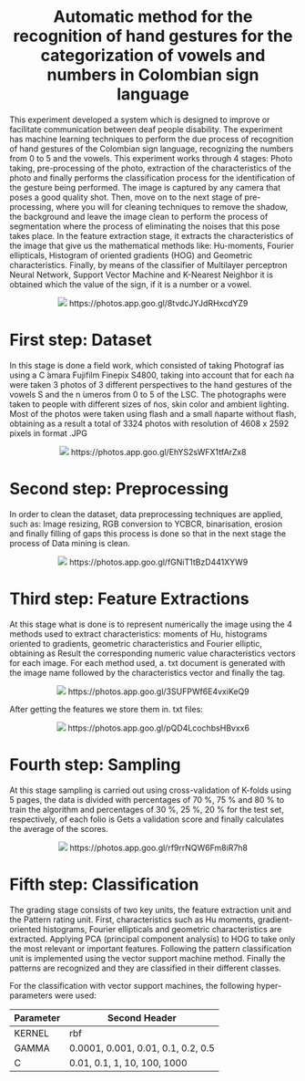 <h1 align="center"><B>Automatic method for the recognition of hand gestures for the categorization of vowels and numbers in Colombian sign language</B></h1>
<p align="justify">

This experiment developed a system which is designed to improve or facilitate communication between deaf people disability. The experiment has machine learning techniques to perform the due process of recognition of hand gestures of the Colombian sign language, recognizing the numbers from 0 to 5 and the vowels. 
This experiment works through 4 stages: Photo taking, pre-processing of the photo, extraction of the characteristics of the photo and finally performs the classification process for the identification of the gesture being performed. 
The image is captured by any camera that poses a good quality shot. Then, move on to the next stage of pre-processing, where you will for cleaning techniques to remove the shadow, the background and leave the image clean to perform the process of segmentation where the process of eliminating the noises that this pose takes place. In the feature extraction stage, it extracts the characteristics of the image that give us the mathematical methods like: Hu-moments, Fourier ellipticals, Histogram of oriented gradients (HOG) and Geometric characteristics. Finally, by means of the classifier of Multilayer perceptron Neural Network, Support Vector Machine and K-Nearest Neighbor it is obtained which the value of the sign, if it is a number or a vowel.

<p align="center"><img src="https://lh3.googleusercontent.com/-buKNTXAgGmbXj0h5-Mv8FWnJ9CisSNnccXtPOc40vSIVGipQqGuhEwAiu52PD6rLvaRD1qobTjty5gz5xV4S-SoGQ-wcrRFFd2glAC33r4Ja0wzHshlYVNKOyhsZUTX0lNcBHs8_J9iIc_CvXyU9zBMgPmMymd1R0Ujyn56LloeEeBDX4fqBEcgWTrbFyUGFaoR1DNoDlBRP8aU1LWgS3OtVscOQGJMswe-PbTNYNtVCpXirvu-eS3MxpZzeCQcwwUGNoNT_c1_UxTzeOrQO9VhOrLDpuMCOXxeP1GxMe_4er4JY_jq3IGoAzmlB9y_AlOw2B98eItP_1tkHUPaG5KzMDb-Fv8MmTOV_Ya1HExr7-xSPWHryMhBttnh1ta-PoncCBUy4w4wuYuiRZm4cBssgJ-68LCfG4uR363Qt6yT3J77llGcNnMZlAWDxpYVPXqx60loGVwyOBAavv1BVdYDEklZM5DEpU3WpNDYgQs3OflC9T74gajo3WiY_CBb8ztrhoRzvy23AakfyHH2uxM8lvX5Z0hZJ1wkaheayISJ_kZm2Y9wPOolILChp-Gavx5B-hukWaKZHBoW2R4OaF4svMd2LOeGhaVbzsK4r1G_tkf144__4rULmu1CFrky2HUc-61jCVYQAJwCRecX6UY7=w1462-h709-no">
  https://photos.app.goo.gl/8tvdcJYJdRHxcdYZ9
</p>

<h1 align="left"><B> First step: Dataset</B></h1>
<p align="justify">

In this stage is done a field work, which consisted of taking Photograf ́ıas using a C ́amara Fujifilm Finepix S4800, taking into account that for each ̃na were taken 3 photos of 3 different perspectives to the hand gestures of the vowels S and the n ́umeros from 0 to 5 of the LSC. The photographs were taken to people with different sizes of ̃nos, skin color and ambient lighting. Most of the photos were taken using flash and a small ̃naparte without flash, obtaining as a result a total of 3324 photos with resolution of 4608 x 2592 pixels in format .JPG

<p align="center"><img src="https://lh3.googleusercontent.com/GRAnLBiqV93ASdlP3flLgw66D6iItG10cVNqDCNsj0KyuTxySVfEwhtdGMeMTHd-hnqbuZV-WeP3Lpj5bHdlakPVk3WzpzXzRqyajX_KteWkfNqRvJcSRHFvc7q5A9pGDwm0zYFKzAu-YLAzg8PyI4kB7d2Q9hOF7IVxTq-9EA1CJtt37oWQC9zuyrAVqfumX2RF2mOYw0cxtH-P7XEWCb6SDWQt3Tut8wMbmBAL5Uus6lVWXwJv1XZCnVk_eIILALGfp_6GdFmANmNb4X6DzYA1lnSYmCyx3gEApoGgyv83yvNgLn-8-15gcoQCXk7ZKG86cwZ2xq2sndOltV4SzvizyIU-Wh-kq_vguT64ndGTP1u_7zngXDO6LL5gaJMaB-Khoi5M31PWGpLNguzm8A3QdhAX24Y95x1Ih2D4_Q-G8vIOtiRSu6WFFR2f71mD0PBrxbQmMC9MoVflloUZp0J7ucjiv1RPAc4h4R3OcpI-BhSChdBIEjbX85dpo4CbBwNttvfOx6wSgp7rJT67jfkjE353YKAp36Ay4-eD9vupynU8jlTXs33cpWvSVXqNp0rTJlqnLqVXJZdyKbEqxtS0hUL2b1YVHqW0o67DW3Hf7utYyA0bIxBcJK98MlYtBqLpiz96rPqa-b2dilet4zfm=w863-h709-no">
  https://photos.app.goo.gl/EhYS2sWFX1tfArZx8
</p>

<h1 align="left"><B> Second step: Preprocessing</B></h1>
<p align="justify">
  
In order to clean the dataset, data preprocessing techniques are applied, such as: Image resizing, RGB conversion to YCBCR, binarisation, erosion and finally filling of gaps this process is done so that in the next stage the process of Data mining is clean.

<p align="center"><img src="https://lh3.googleusercontent.com/dVIMvpbrh2MXIbsNKRn0HGHp63PL2z1bnMqFkWta7Wi3i6IcLZ18wrEQclNA4MX4Bi0nXiInC9jKz7wR_zAzGsx0OwfkFKbr96Vsp0MBsTLHLsimHbt6iNz5MQqdJajSMnvwMkR314t-WOFV_xH07WPjuWov32egkK0EgWYLwt9mAeRyjPdPYRI9FsHPFZnHmN5tZE1wf_71Z6UNmQBWDLa_6MzAugR-nKIKtVmwGs0Xv_PJ6KuOzQ59Ggl0Uu_TW3v0sXtdHqnZnQPBxi7KV4SwjJknNDFxqURsS3tyuk8nuCfHsRaplUIk4xku8vkeMhNuK1rb76fkEZGHYnmoLFoiy349uATCEPSbc1jpd4tB9hbzdaGlHkbP99so5BkHl26mRDcJBSqLOGryySvWgBUjuvvV5G5Lp5_YYbO-u7tFe3Zb-Bg5gLLznIpwfO87HD_eEP7F-LQh3NzjOpYpVhO9CSxV4xM1gcqVh23rH_NAkvMGPwaRgZM-PeIRsbLFp-qPf22Pcnwx3tI5cFLptzNuubIZtHCfxMlSItHROxVmdj_Mui1BTHKJtNjeW0_CUJBVH05i6pHjbcbZk0gKvbcLue7xenqSIccklszUjMbafml2RgiMISYFHNwGbk_sEFU7NAI2I8wl82UTeYFS6ee2=w902-h709-no">
  https://photos.app.goo.gl/fGNiT1tBzD441XYW9
</p>

<h1 align="left"><B>Third step: Feature Extractions</B></h1>
<p align="justify">
  
At this stage what is done is to represent numerically the image using the 4 methods used to extract characteristics: moments of Hu, histograms oriented to gradients, geometric characteristics and Fourier elliptic, obtaining as Result the corresponding numeric value characteristics vectors for each image. For each method used, a. txt document is generated with the image name followed by the characteristics vector and finally the tag.

<p align="center"><img src="https://lh3.googleusercontent.com/GoesxLpl1Ehc-QOfwr9su07T8cB7nRE6t37RAprHrntP2QVy5CtmVxYzXwTX1JFjy1wKl2onpk9Qc0q97BfCK4ZvuSSH3qcrskVcCMlt56nps2JrFQDf-2yPQInKYNw9AcqMdPUxWKazDAB3hZV0Pxew6FskGgRL_TS9fFbCBN6TTWgXuyO71FX2Abapgaqc9hFTPmsZ29OakY9mEX0MmRqCCmRHX81h5Ld3TFtg_ibW8PApih3ljjYK8556bnjuny16S_N_Dd42cjwsq6xzMCMmyV6fy6cnFvF_FaOBCo3SjAmPc7AM4hZVZ8dr53Sc0AG_nhqkYYj7lOatTZSxFXx7o4ukGRTSxEmySh2ccm0A9HeiwiYqPhu4oXaciula4Mn4FqZXmpnuSD28m03YocLvYdXD-FrlL4f4mnb0S9OoeXhNWQeFEO8JHOmlgJY4Mld1s9CtI7JTYfJLimdSSTz2UkqH7N3hwxlVfL4kH_-X9KzubOTsoBdcHI0l10XjOZYPkUk9rVmOmYxr8pLvPfJgODkI4ozJFESkHKN1q6LgAm9-D7UEOFW8JE76ozCOLZwkCi32iqtTmPGOHdQHf9XiDzY1aJGIYhgWyXQwxnkTtfUqcVvd-_rHaqq6RNOiTEsFN2FmQuCw1E3k0k3lEFsT=w991-h707-no">
  https://photos.app.goo.gl/3SUFPWf6E4vxiKeQ9
</p>

After getting the features we store them in. txt files:

<p align="center"><img src="https://lh3.googleusercontent.com/LriTsTtLuMcjfzzCsQkqEWzHoNVTEWSvkSzopXvd4fjd_CELKKXNJFA5AmFW93TWQd5hPL1N5YbVg01bIHM055QyHrHegGWXjHG8ELP5CShPqdRTdjoKl9LMcnWe_H6OQ6KNEuKMyevL4pp10S07fj6yFdGqKXt4RXHhNVcHngxiW0vk7Q715P87P2oAMRiCHITISaxm6QYhh5I7fcIg-yo4qjnoTXi3QoSBDXqnDbTqAC0Z-bdFSG4XkAH9M0W0daZy54TsaKSA7g0iwxA9C3PTF-Lko9HYjqsUb6ul-i2CLgxbm--wgo6YHLcBiNCILgdpMI03NXrW6u-Q_tGC-UKJ2CpsiAtORVH8DjWwKO7PIdeDPgH48e-Jj_nCMmdX3wqHsiJT6CEmuC7V3a_or73auNuS5rN76YTlqLWCrNxMKboxBSrO-QFvLDlcJYO17f0uRxe1ZLueiiDcJEJ2-IiITAbtqBm7mLBxTm-DvgkvHINOq0TlqSbCkUnioyrvozNu1uacNwuOA9cG6HqR2hCHNiPsH2q310X0AsGPx3aPrvTt-TtH_zk8sYgmpRe67_QwsF0LIgRFXhf0fyW-4oyokaH7_NMTSKfXfU4sm1D9ijiwiP2ErB8gW6kxQ57uwHPR97pXXzPUq4xkDbA8YGYM=w786-h133-no">
  https://photos.app.goo.gl/pQD4LcochbsHBvxx6
</p>

<h1 align="left"><B>Fourth step: Sampling</B></h1>
<p align="justify">
 
At this stage sampling is carried out using cross-validation of K-folds using 5 pages, the data is divided with percentages of 70 %, 75 % and 80 % to train the algorithm and percentages of 30 %, 25 %, 20 % for the test set, respectively, of each folio is Gets a validation score and finally calculates the average of the scores.

<p align="center"><img src="https://lh3.googleusercontent.com/ojHNqTy0mLJ0Ah1dMstdm0OCnrjXLCFIdQgJGgv1V29BLAACcobZ3KMUYhPwaEaQRkD1Te_9qfgFt0vY3laK0y_95xYBljG5n7NYLqMwjNRlUdAW4Bbjdk3FP4GAwa9et4cRmo55oOioB5B4LP0LQZ4KleRBuQ-gh_71BwHHTqtm4QjbwdZGUSAk8v4NISz0FPVdawwKNOrUdo8vTnfRCYGJs90zoimCql8Il4nYIua4iAm9qzJoLF3-n3q61kJAJR7-pXP4Qe28C9x1TtPPaj1Rm8Qa6oza3antDn1X44zb1vVq6mTThto9RbzpH2lDKr1pd0_n3lXPWb6TcpAB2c2QTijBkuMKeoe53egVvOwY7dVJiLYkrE9I9E0K2CQ1NQwwIE-lzjxhFzvrfFlDUQnOap80MwOyYWNH75yUwLppwpcuek4aGmvnirzvlAsHWm32Vv6mzHyys1gjNK6EZrN0NguxKmCTdGQF18NSy6pu7Sn_zKGoX14Q4_NGW7EUWxmh1gP06fWAcKVDGTrQBZTqqO7VJT4-vN3djN3hIF0WCgEEU2ciUw5aC26DPd6mE0UJnxj9OEpy6zTCYAgo2VxLuaMwqCa9hZezigXcIgM3393cxrNp2e6rptCfcHyaaMzFXxWsFwTJ0_rW3T6-gd7z=w1221-h656-no">
  https://photos.app.goo.gl/rf9rrNQW6Fm8iR7h8
</p>
  
<h1 align="left"><B>Fifth step: Classification</B></h1>
<p align="justify">
  
 The grading stage consists of two key units, the feature extraction unit and the Pattern rating unit. 
First, characteristics such as Hu moments, gradient-oriented histograms, Fourier ellipticals and geometric characteristics are extracted. Applying PCA (principal component analysis) to HOG to take only the most relevant or important features.
Following the pattern classification unit is implemented using the vector support machine method.
Finally the patterns are recognized and they are classified in their different classes.

For the classification with vector support machines, the following hyper-parameters were used:


Parameter  | Second Header
------------- | -------------
KERNEL  | rbf
GAMMA  | 0.0001, 0.001, 0.01, 0.1, 0.2, 0.5
C  | 0.01, 0.1, 1, 10, 100, 1000
